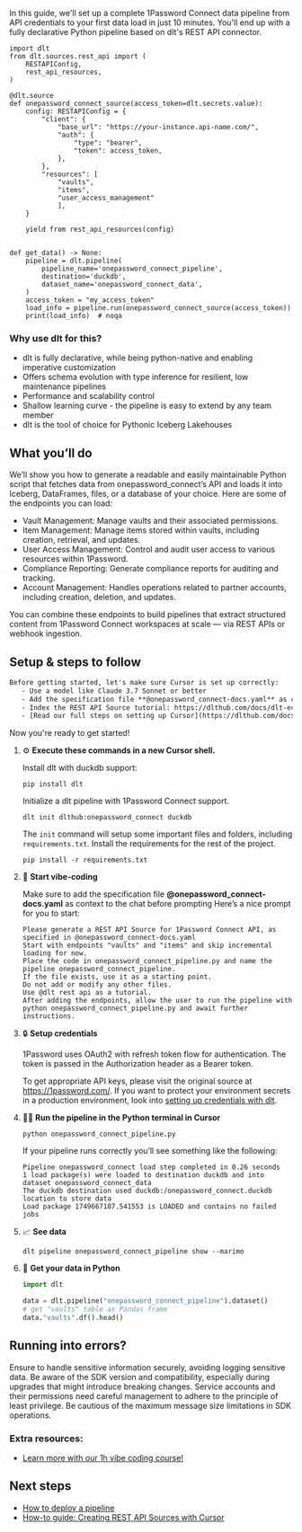 In this guide, we'll set up a complete 1Password Connect data pipeline from API credentials to your first data load in just 10 minutes. You'll end up with a fully declarative Python pipeline based on dlt's REST API connector.

```python-outcome
import dlt
from dlt.sources.rest_api import (
    RESTAPIConfig,
    rest_api_resources,
)

@dlt.source
def onepassword_connect_source(access_token=dlt.secrets.value):
    config: RESTAPIConfig = {
        "client": {
            "base_url": "https://your-instance.api-name.com/",
            "auth": {
                "type": "bearer",
                "token": access_token,
            },
        },
        "resources": [
            "vaults",
            "items",
            "user_access_management"
            ],
    }

    yield from rest_api_resources(config)


def get_data() -> None:
    pipeline = dlt.pipeline(
        pipeline_name='onepassword_connect_pipeline',
        destination='duckdb',
        dataset_name='onepassword_connect_data', 
    )
    access_token = "my_access_token"
    load_info = pipeline.run(onepassword_connect_source(access_token))
    print(load_info)  # noqa
```

### Why use dlt for this?

- dlt is fully declarative, while being python-native and enabling imperative customization
- Offers schema evolution with type inference for resilient, low maintenance pipelines
- Performance and scalability control
- Shallow learning curve - the pipeline is easy to extend by any team member
- dlt is the tool of choice for Pythonic Iceberg Lakehouses

## What you’ll do

We’ll show you how to generate a readable and easily maintainable Python script that fetches data from onepassword_connect’s API and loads it into Iceberg, DataFrames, files, or a database of your choice. Here are some of the endpoints you can load:

- Vault Management: Manage vaults and their associated permissions.
- Item Management: Manage items stored within vaults, including creation, retrieval, and updates.
- User Access Management: Control and audit user access to various resources within 1Password.
- Compliance Reporting: Generate compliance reports for auditing and tracking.
- Account Management: Handles operations related to partner accounts, including creation, deletion, and updates.

You can combine these endpoints to build pipelines that extract structured content from 1Password Connect workspaces at scale — via REST APIs or webhook ingestion.

## Setup & steps to follow

```default
Before getting started, let's make sure Cursor is set up correctly:
   - Use a model like Claude 3.7 Sonnet or better
   - Add the specification file **@onepassword_connect-docs.yaml** as context
   - Index the REST API Source tutorial: https://dlthub.com/docs/dlt-ecosystem/verified-sources/rest_api/ and add it to context as **@dlt rest api**
   - [Read our full steps on setting up Cursor](https://dlthub.com/docs/dlt-ecosystem/llm-tooling/cursor-restapi#23-configuring-cursor-with-documentation)
```

Now you're ready to get started! 

1. ⚙️ **Execute these commands in a new Cursor shell.**
    
    Install dlt with duckdb support:
    ```shell
    pip install dlt
    ```

    Initialize a dlt pipeline with 1Password Connect support.
    ```shell
    dlt init dlthub:onepassword_connect duckdb
    ```

    The `init` command will setup some important files and folders, including `requirements.txt`. Install the requirements for the rest of the project.
    ```shell
    pip install -r requirements.txt
    ```
    
2. 🤠 **Start vibe-coding**
    
    Make sure to add the specification file **@onepassword_connect-docs.yaml** as context to the chat before prompting
    Here’s a nice prompt for you to start: 
    
    ```prompt
    Please generate a REST API Source for 1Password Connect API, as specified in @onepassword_connect-docs.yaml 
    Start with endpoints "vaults" and "items" and skip incremental loading for now. 
    Place the code in onepassword_connect_pipeline.py and name the pipeline onepassword_connect_pipeline. 
    If the file exists, use it as a starting point. 
    Do not add or modify any other files. 
    Use @dlt rest api as a tutorial. 
    After adding the endpoints, allow the user to run the pipeline with python onepassword_connect_pipeline.py and await further instructions.
    ```

    
3. 🔒 **Setup credentials** 
    
    1Password uses OAuth2 with refresh token flow for authentication. The token is passed in the Authorization header as a Bearer token.
    
    To get appropriate API keys, please visit the original source at https://1password.com/.
    If you want to protect your environment secrets in a production environment, look into [setting up credentials with dlt](https://dlthub.com/docs/walkthroughs/add_credentials).
    
4. 🏃‍♀️ **Run the pipeline in the Python terminal in Cursor**
    
    ```shell
    python onepassword_connect_pipeline.py
    ```
    
    If your pipeline runs correctly you’ll see something like the following:
    
    ```shell
    Pipeline onepassword_connect load step completed in 0.26 seconds
    1 load package(s) were loaded to destination duckdb and into dataset onepassword_connect_data
    The duckdb destination used duckdb:/onepassword_connect.duckdb location to store data
    Load package 1749667187.541553 is LOADED and contains no failed jobs
    ```
    
5. 📈 **See data**
    
    ```shell
    dlt pipeline onepassword_connect_pipeline show --marimo
    ```
    
6. 🐍 **Get your data in Python**
    
    ```python
    import dlt

   data = dlt.pipeline("onepassword_connect_pipeline").dataset()
   # get "vaults" table as Pandas frame
   data."vaults".df().head()
    ```

## Running into errors?

Ensure to handle sensitive information securely, avoiding logging sensitive data. Be aware of the SDK version and compatibility, especially during upgrades that might introduce breaking changes. Service accounts and their permissions need careful management to adhere to the principle of least privilege. Be cautious of the maximum message size limitations in SDK operations.

### Extra resources:

- [Learn more with our 1h vibe coding course!](https://www.youtube.com/watch?v=GGid70rnJuM)

## Next steps

- [How to deploy a pipeline](https://dlthub.com/docs/walkthroughs/deploy-a-pipeline)
- [How-to guide: Creating REST API Sources with Cursor](https://dlthub.com/docs/dlt-ecosystem/llm-tooling/cursor-restapi)